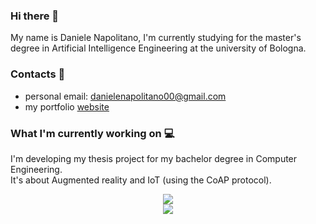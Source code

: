 ### Hi there 👋
My name is Daniele Napolitano, I'm currently studying for the master's degree in Artificial Intelligence Engineering at the university of Bologna. <br>

###  Contacts 📨
* personal email: danielenapolitano00@gmail.com
* my portfolio [website](http://danielenapo.github.io/)

###  What I'm currently working on 💻
I'm developing my thesis project for my bachelor degree in Computer Engineering. <br>
It's about Augmented reality and IoT (using the CoAP protocol).
<p align="center">
<a href="https://github.com/danielenapo/AugmentedTwins">
 <img align="center" src="https://github-readme-stats.vercel.app/api/pin/?username=danielenapo&repo=AugmentedTwins&theme=dark" />
</a><br>
 <img align="center" src="https://github.com/danielenapo/AugmentedTwins/blob/master/coffeeMachine.gif" />

</p>





